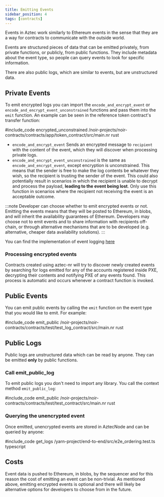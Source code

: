 ```yaml
---
title: Emitting Events
sidebar_position: 4
tags: [contracts]
---
```


Events in Aztec work similarly to Ethereum events in the sense that they are a way for contracts to communicate with the outside world.

Events are structured pieces of data that can be emitted privately, from private functions, or publicly, from public functions. They include metadata about the event type, so people can query events to look for specific information.

There are also public logs, which are similar to events, but are unstructured data.

## Private Events

To emit encrypted logs you can import the `encode_and_encrypt_event` or `encode_and_encrypt_event_unconstrained` functions and pass them into the `emit` function. An example can be seen in the reference token contract's transfer function:

#include_code encrypted_unconstrained /noir-projects/noir-contracts/contracts/app/token_contract/src/main.nr rust

- `encode_and_encrypt_event` Sends an encrypted message to `recipient` with the content of the event, which they will discover when processing private logs.
- `encode_and_encrypt_event_unconstrained` is the same as `encode_and_encrypt_event`, except encryption is unconstrained. This means that the sender is free to make the log contents be whatever they wish, so the recipient is trusting the sender of the event. This could also potentially result in scenarios in which the recipient is unable to decrypt and process the payload, **leading to the event being lost**. Only use this function in scenarios where the recipient not receiving the event is an acceptable outcome.

:::note
Developer can choose whether to emit encrypted events or not. Emitting the events means that they will be posted to Ethereum, in blobs, and will inherit the availability guarantees of Ethereum. Developers may choose not to emit events and to share information with recipients off-chain, or through alternative mechanisms that are to be developed (e.g. alternative, cheaper data availability solutions).
:::

You can find the implementation of event logging [here](https://github.com/AztecProtocol/aztec-packages/blob/#include_aztec_version/noir-projects/aztec-nr/aztec/src/encrypted_logs/log_assembly_strategies/default_aes128/event.nr)

### Processing encrypted events

Contracts created using aztec-nr will try to discover newly created events by searching for logs emitted for any of the accounts registered inside PXE, decrypting their contents and notifying PXE of any events found. This process is automatic and occurs whenever a contract function is invoked.

## Public Events

You can emit public events by calling the `emit` function on the event type that you would like to emit. For example:

#include_code emit_public /noir-projects/noir-contracts/contracts/test/test_log_contract/src/main.nr rust

## Public Logs

Public logs are unstructured data which can be read by anyone. They can be emitted **only** by public functions.

### Call emit_public_log

To emit public logs you don't need to import any library. You call the context method `emit_public_log`:

#include_code emit_public /noir-projects/noir-contracts/contracts/test/test_contract/src/main.nr rust

### Querying the unencrypted event

Once emitted, unencrypted events are stored in AztecNode and can be queried by anyone:

#include_code get_logs /yarn-project/end-to-end/src/e2e_ordering.test.ts typescript

## Costs

Event data is pushed to Ethereum, in blobs, by the sequencer and for this reason the cost of emitting an event can be non-trivial. As mentioned above, emitting encrypted events is optional and there will likely be alternative options for developers to choose from in the future.
